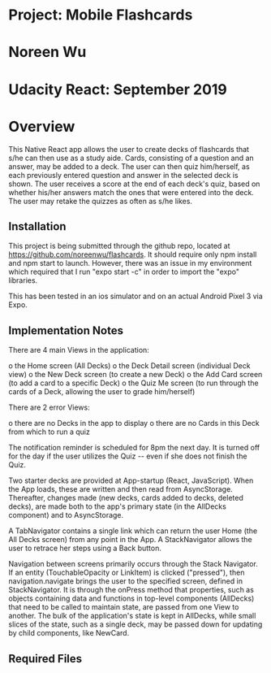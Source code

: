 # Project: Mobile Flashcards
# Noreen Wu
# Udacity React: September 2019

# Overview

This Native React app allows the user to create decks of flashcards that s/he can then use
as a study aide. Cards, consisting of a question and an answer, may be added to a deck.
The user can then quiz him/herself, as each previously entered question and answer in the
selected deck is shown. The user receives a score at the end of each deck's quiz, based
on whether his/her answers match the ones that were entered into the deck. The user may
retake the quizzes as often as s/he likes.


## Installation

This project is being submitted through the github repo, located at
https://github.com/noreenwu/flashcards. It should require only npm install and npm start to launch.
However, there was an issue in my environment which required that I run "expo start -c"
in order to import the "expo" libraries.

This has been tested in an ios simulator and on an actual Android Pixel 3 via Expo.

## Implementation Notes

There are 4 main Views in the application:

  o the Home screen (All Decks)
  o the Deck Detail screen (individual Deck view)
  o the New Deck screen (to create a new Deck)
  o the Add Card screen (to add a card to a specific Deck)
  o the Quiz Me screen (to run through the cards of a Deck, allowing the user to grade him/herself)

There are 2 error Views:

  o there are no Decks in the app to display
  o there are no Cards in this Deck from which to run a quiz

The notification reminder is scheduled for 8pm the next day. It is turned off for the day if
the user utilizes the Quiz -- even if she does not finish the Quiz.

Two starter decks are provided at App-startup (React, JavaScript). When the App loads, these
are written and then read from AsyncStorage. Thereafter, changes made (new decks, cards added
to decks, deleted decks), are made both to the app's primary state (in the AllDecks component)
and to AsyncStorage.

A TabNavigator contains a single link which can return the user Home (the All Decks screen)
from any point in the App. A StackNavigator allows the user to retrace her steps using
a Back button.

Navigation between screens primarily occurs through the Stack Navigator. If an entity (TouchableOpacity or
LinkItem) is clicked ("pressed"), then navigation.navigate brings the user to the specified screen,
defined in StackNavigator. It is through the onPress method that properties, such as objects containing
data and functions in top-level components (AllDecks) that need to be called to maintain state,
are passed from one View to another. The bulk of the application's state is kept in AllDecks,
while small slices of the state, such as a single deck, may be passed down for updating by
child components, like NewCard.


## Required Files
